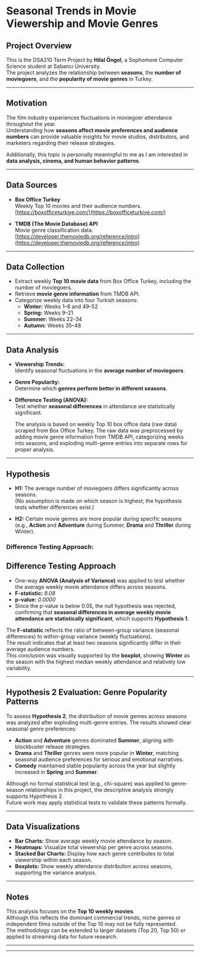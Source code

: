 # Seasonal Trends in Movie Viewership and Movie Genres

## Project Overview
This is the DSA210 Term Project by **Hilal Öngel**, a Sophomore Computer Science student at Sabancı University.  
The project analyzes the relationship between **seasons**, the **number of moviegoers**, and the **popularity of movie genres** in Turkey.

---

## Motivation
The film industry experiences fluctuations in moviegoer attendance throughout the year.  
Understanding how **seasons affect movie preferences and audience numbers** can provide valuable insights for movie studios, distributors, and marketers regarding their release strategies.  

Additionally, this topic is personally meaningful to me as I am interested in **data analysis, cinema, and human behavior patterns**.

---

## Data Sources
- **Box Office Turkey**  
  Weekly Top 10 movies and their audience numbers.  
  [https://boxofficeturkiye.com/](https://boxofficeturkiye.com/)

- **TMDB (The Movie Database) API**  
  Movie genre classification data.  
  [https://developer.themoviedb.org/reference/intro](https://developer.themoviedb.org/reference/intro)

---

## Data Collection
- Extract weekly **Top 10 movie data** from Box Office Turkey, including the number of moviegoers.
- Retrieve **movie genre information** from TMDB API.
- Categorize weekly data into four Turkish seasons:
  - **Winter:** Weeks 1–8 and 49–52  
  - **Spring:** Weeks 9–21  
  - **Summer:** Weeks 22–34  
  - **Autumn:** Weeks 35–48  

---

## Data Analysis
- **Viewership Trends:**  
  Identify seasonal fluctuations in the **average number of moviegoers**.
- **Genre Popularity:**  
  Determine which **genres perform better in different seasons**.
- **Difference Testing (ANOVA):**  
  Test whether **seasonal differences** in attendance are statistically significant.

  The analysis is based on weekly Top 10 box office data (raw data) scraped from Box Office Turkey.
The raw data was preprocessed by adding movie genre information from TMDB API, categorizing weeks into seasons, and exploding multi-genre entries into separate rows for proper analysis.

---

## Hypothesis

- **H1:** The average number of moviegoers differs significantly across seasons.  
  (No assumption is made on which season is highest; the hypothesis tests whether differences exist.)

- **H2:** Certain movie genres are more popular during specific seasons  
  (e.g., **Action** and **Adventure** during Summer, **Drama** and **Thriller** during Winter).

### Difference Testing Approach:
##  Difference Testing Approach

- One-way **ANOVA (Analysis of Variance)** was applied to test whether the average weekly movie attendance differs across seasons.
- **F-statistic:** *8.08*  
- **p-value:** *0.0000*  
- Since the p-value is below 0.05, the null hypothesis was rejected, confirming that **seasonal differences in average weekly movie attendance are statistically significant**, which supports **Hypothesis 1**.

The **F-statistic** reflects the ratio of between-group variance (seasonal differences) to within-group variance (weekly fluctuations).  
The result indicates that at least two seasons significantly differ in their average audience numbers.  
This conclusion was visually supported by the **boxplot**, showing **Winter** as the season with the highest median weekly attendance and relatively low variability.

---

##  Hypothesis 2 Evaluation: Genre Popularity Patterns

To assess **Hypothesis 2**, the distribution of movie genres across seasons was analyzed after exploding multi-genre entries. The results showed clear seasonal genre preferences:

- **Action** and **Adventure** genres dominated **Summer**, aligning with blockbuster release strategies.
- **Drama** and **Thriller** genres were more popular in **Winter**, matching seasonal audience preferences for serious and emotional narratives.
- **Comedy** maintained stable popularity across the year but slightly increased in **Spring** and **Summer**.

Although no formal statistical test (e.g., chi-square) was applied to genre-season relationships in this project, the descriptive analysis strongly supports Hypothesis 2.  
Future work may apply statistical tests to validate these patterns formally.

---

##  Data Visualizations

-  **Bar Charts:** Show average weekly movie attendance by season.
-  **Heatmaps:** Visualize total viewership per genre across seasons.
-  **Stacked Bar Charts:** Display how each genre contributes to total viewership within each season.
-  **Boxplots:** Show weekly attendance distribution across seasons, supporting the variance analysis.

---

##  Notes

This analysis focuses on the **Top 10 weekly movies**.  
Although this reflects the dominant commercial trends, niche genres or independent films outside of the Top 10 may not be fully represented.  
The methodology can be extended to larger datasets (Top 20, Top 50) or applied to streaming data for future research.

---

---


